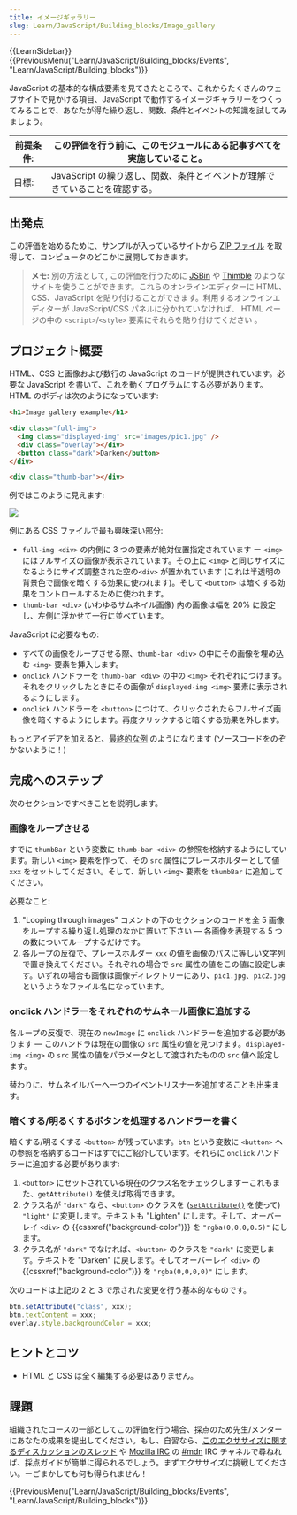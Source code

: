 ```yaml
---
title: イメージギャラリー
slug: Learn/JavaScript/Building_blocks/Image_gallery
---
```


{{LearnSidebar}}{{PreviousMenu("Learn/JavaScript/Building_blocks/Events", "Learn/JavaScript/Building_blocks")}}

JavaScript の基本的な構成要素を見てきたところで、これからたくさんのウェブサイトで見かける項目、JavaScript で動作するイメージギャラリーをつくってみることで、あなたが得た繰り返し、関数、条件とイベントの知識を試してみましょう。

| 前提条件: | この評価を行う前に、このモジュールにある記事すべてを実施していること。      |
| --------- | --------------------------------------------------------------------------- |
| 目標:     | JavaScript の繰り返し、関数、条件とイベントが理解できていることを確認する。 |

## 出発点

この評価を始めるために、サンプルが入っているサイトから [ZIP ファイル](https://github.com/mdn/learning-area/blob/master/javascript/building-blocks/gallery/gallery-start.zip?raw=true) を取得して、コンピュータのどこかに展開しておきます。

> **メモ:** 別の方法として, この評価を行うために [JSBin](https://jsbin.com/) や [Thimble](https://thimble.mozilla.org/) のようなサイトを使うことができます。これらのオンラインエディターに HTML、CSS、JavaScript を貼り付けることができます。利用するオンラインエディターが JavaScript/CSS パネルに分かれていなければ、 HTML ページの中の `<script>`/`<style>` 要素にそれらを貼り付けてください 。

## プロジェクト概要

HTML、CSS と画像および数行の JavaScript のコードが提供されています。必要な JavaScript を書いて、これを動くプログラムにする必要があります。HTML のボディは次のようになっています:

```html
<h1>Image gallery example</h1>

<div class="full-img">
  <img class="displayed-img" src="images/pic1.jpg" />
  <div class="overlay"></div>
  <button class="dark">Darken</button>
</div>

<div class="thumb-bar"></div>
```

例ではこのように見えます:

![](gallery.png)

例にある CSS ファイルで最も興味深い部分:

- `full-img <div>` の内側に 3 つの要素が絶対位置指定されています ー `<img>` にはフルサイズの画像が表示されています。その上に `<img>` と同じサイズになるようにサイズ調整された空の`<div>` が置かれています (これは半透明の背景色で画像を暗くする効果に使われます)。そして `<button>` は暗くする効果をコントロールするために使われます。
- `thumb-bar <div>` (いわゆるサムネイル画像) 内の画像は幅を 20% に設定し、左側に浮かせて一行に並べています。

JavaScript に必要なもの:

- すべての画像をループさせる際、`thumb-bar <div>` の中にその画像を埋め込む `<img>` 要素を挿入します。
- `onclick` ハンドラーを `thumb-bar <div>` の中の `<img>` それぞれにつけます。それをクリックしたときにその画像が `displayed-img <img>` 要素に表示されるようにします。
- `onclick` ハンドラーを `<button>` につけて、クリックされたらフルサイズ画像を暗くするようにします。再度クリックすると暗くする効果を外します。

もっとアイデアを加えると、[最終的な例](http://mdn.github.io/learning-area/javascript/building-blocks/gallery/) のようになります (ソースコードをのぞかないように！)

## 完成へのステップ

次のセクションですべきことを説明します。

### 画像をループさせる

すでに `thumbBar` という変数に `thumb-bar <div>` の参照を格納するようにしています。新しい `<img>` 要素を作って、その `src` 属性にプレースホルダーとして値 `xxx` をセットしてください。そして、新しい `<img>` 要素を `thumbBar` に追加してください。

必要なこと:

1. "Looping through images" コメントの下のセクションのコードを全 5 画像をループする繰り返し処理のなかに置いて下さい — 各画像を表現する 5 つの数についてループするだけです。
2. 各ループの反復で、プレースホルダー `xxx` の値を画像のパスに等しい文字列で置き換えてください。それぞれの場合で `src` 属性の値をこの値に設定します。いずれの場合も画像は画像ディレクトリーにあり、`pic1.jpg`、`pic2.jpg` というようなファイル名になっています。

### onclick ハンドラーをそれぞれのサムネール画像に追加する

各ループの反復で、現在の `newImage` に `onclick` ハンドラーを追加する必要があります — このハンドラは現在の画像の `src` 属性の値を見つけます。`displayed-img <img>` の `src` 属性の値をパラメータとして渡されたものの `src` 値へ設定します。

替わりに、サムネイルバーへ一つのイベントリスナーを追加することも出来ます。

### 暗くする/明るくするボタンを処理するハンドラーを書く

暗くする/明るくする `<button>` が残っています。`btn` という変数に `<button>` への参照を格納するコードはすでにご紹介しています。それらに `onclick` ハンドラーに追加する必要があります:

1. `<button>` にセットされている現在のクラス名をチェックしますーこれもまた、`getAttribute()` を使えば取得できます。
2. クラス名が `"dark"` なら、`<button>` のクラスを ([`setAttribute()`](/ja/docs/Web/API/Element/setAttribute) を使って) `"light"` に変更します。テキストも "Lighten" にします。そして、オーバーレイ `<div>` の {{cssxref("background-color")}} を `"rgba(0,0,0,0.5)"` にします。
3. クラス名が `"dark"` でなければ、`<button>` のクラスを `"dark"` に変更します。テキストを "Darken" に戻します。そしてオーバーレイ `<div>` の {{cssxref("background-color")}} を `"rgba(0,0,0,0)"` にします。

次のコードは上記の 2 と 3 で示された変更を行う基本的なものです。

```js
btn.setAttribute("class", xxx);
btn.textContent = xxx;
overlay.style.backgroundColor = xxx;
```

## ヒントとコツ

- HTML と CSS は全く編集する必要はありません。

## 課題

組織されたコースの一部としてこの評価を行う場合、採点のため先生/メンターにあなたの成果を提出してください。もし、自習なら、[このエクササイズに関するディスカッションのスレッド](https://discourse.mozilla.org/t/image-gallery-assessment/24687) や [Mozilla IRC](https://wiki.mozilla.org/IRC) の [#mdn](irc://irc.mozilla.org/mdn) IRC チャネルで尋ねれば、採点ガイドが簡単に得られるでしょう。まずエクササイズに挑戦してください。ーごまかしても何も得られません！

{{PreviousMenu("Learn/JavaScript/Building_blocks/Events", "Learn/JavaScript/Building_blocks")}}
